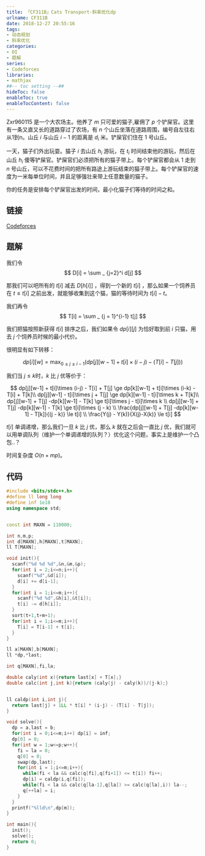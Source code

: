 ```yaml
---
title: 「CF311B」Cats Transport-斜率优化dp
urlname: CF311B
date: 2018-12-27 20:55:16
tags:
- 动态规划
- 斜率优化
categories: 
- OI
- 题解 
series:
- Codeforces
libraries:
- mathjax 
##-- toc setting --##
hideToc: false
enableToc: true
enableTocContent: false
---
```


Zxr960115 是一个大农场主。他养了 $m$ 只可爱的猫子,雇佣了 $p$ 个铲屎官。这里有一条又直又长的道路穿过了农场，有 $n$ 个山丘坐落在道路周围，编号自左往右从1到n。山丘 $i$ 与山丘 $i-1$ 的距离是 $d_i$ 米。铲屎官们住在 $1$ 号山丘。

一天，猫子们外出玩耍。猫子 $i$ 去山丘 $h_i$ 游玩，在 $t_i$ 时间结束他的游玩，然后在山丘 $h_i$ 傻等铲屎官。铲屎官们必须把所有的猫子带上。每个铲屎官都会从 $1$ 走到 $n$ 号山丘，可以不花费时间的把所有路途上游玩结束的猫子带上。每个铲屎官的速度为一米每单位时间，并且足够强壮来带上任意数量的猫子。

你的任务是安排每个铲屎官出发的时间，最小化猫子们等待的时间之和。

<!--more-->

## 链接

[Codeforces](https://codeforc.es/problemset/problem/311/B)

## 题解

我们令 
$$
D[i] = \sum _ {j=2}^i d[j] 
$$

那我们可以吧所有的 $t[i]$ 减去 $D[h[i]]$ ，得到一个新的 $t[i]$ ，那么如果一个饲养员在 $t \le t[i]$ 之前出发，就能够收集到这个猫，猫的等待时间为 $t[i] - t$。

我们再令 
$$
T[i] = \sum _ {j = 1}^{i-1} t[j] 
$$

我们把猫按照新获得 $t[i]$ 排序之后，我们如果令 $dp[i][j]$ 为恰好取到前 $i$ 只猫，用去 $j$ 个饲养员时候的最小代价。

很明显有如下转移：

$$
dp[i][w] = \max _ {0 \le j \le i-1}(dp[j][w-1] + t[i]\times (i-j) - (T[i] - T[j]))
$$ 

我们当 $j \le k$时，$k$ 比 $j$ 优等价于：

$$
dp[j][w-1] + t[i]\times (i-j) - T[i] + T[j] \ge dp[k][w-1] + t[i]\times (i-k) - T[i] + T[k]\\
dp[j][w-1] - t[i]\times j  + T[j] \ge dp[k][w-1] - t[i]\times k + T[k]\\
dp[j][w-1] + T[j] -dp[k][w-1] - T[k]  \ge t[i]\times j - t[i]\times k \\
dp[j][w-1] + T[j] -dp[k][w-1] - T[k]  \ge t[i]\times (j - k) \\
\frac{dp[j][w-1] + T[j] -dp[k][w-1] - T[k]}{(j - k)}  \le t[i] \\
\frac{Y(j) - Y(k)}{X(j)-X(k)} \le t[i]
$$

$t[i]$ 单调递增，那么我们一旦 $k$ 比 $j$ 优，那么 $k$ 就在之后会一直比 $j$ 优，我们就可以用单调队列（维护一个单调递增的队列？）优化这个问题，事实上是维护一个凸包..？

时间复杂度 $O(n + mp)$。

## 代码


```cpp
#include <bits/stdc++.h>
#define ll long long
#define inf 1e18
using namespace std;


const int MAXN = 110000;

int n,m,p;
int d[MAXN],h[MAXN],t[MAXN];
ll T[MAXN];

void init(){
  scanf("%d %d %d",&n,&m,&p);
  for(int i = 2;i<=n;i++){
    scanf("%d",&d[i]);
    d[i] += d[i-1];
  }
  for(int i = 1;i<=m;i++){
    scanf("%d %d",&h[i],&t[i]);
    t[i] -= d[h[i]];
  }
  sort(t+1,t+m+1);
  for(int i = 1;i<=m;i++){
    T[i] = T[i-1] + t[i];
  }
}

ll a[MAXN],b[MAXN];
ll *dp,*last;

int q[MAXN],fi,la;

double caly(int x){return last[x] + T[x];}
double calc(int j,int k){return (caly(j) - caly(k))/(j-k);}


ll caldp(int i,int j){
  return last[j] + 1LL * t[i] * (i-j) - (T[i] - T[j]);
}

void solve(){
  dp = a,last = b;
  for(int i = 0;i<=m;i++) dp[i] = inf;
  dp[0] = 0;
  for(int w = 1;w<=p;w++){
    fi = la = 0;
    q[0] = 0;
    swap(dp,last);
    for(int i = 1;i<=m;i++){
      while(fi < la && calc(q[fi],q[fi+1]) <= t[i]) fi++;
      dp[i] = caldp(i,q[fi]);
      while(fi < la && calc(q[la-1],q[la]) >= calc(q[la],i)) la--;
      q[++la] = i;
    }
  }
  printf("%lld\n",dp[m]);
}

int main(){
  init();
  solve();
  return 0;
}
```

